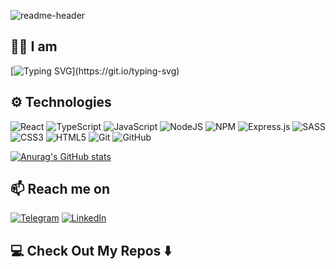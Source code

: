 ![readme-header](https://user-images.githubusercontent.com/47917765/226302719-51b05245-c365-4c25-b0b5-132f1363eae1.png)

## 👨‍💻 I am

[![Typing SVG](https://readme-typing-svg.demolab.com?font=Roboto&weight=500&size=24&duration=1500&color=488BE4&background=41314E00&vCenter=true&multiline=true&repeat=false&width=1200&height=130&lines=Front-end+developer+from+Ukraine;With+an+education+background+in+Computer+Science+and+one+year+of+practice;Addicted+to+creating+eye-catching+interfaces;Always+up+for+challenging+tasks!)](https://git.io/typing-svg)

## ⚙️ Technologies 

![React](https://img.shields.io/badge/react-%2320232a.svg?style=for-the-badge&logo=react&logoColor=%2361DAFB)
![TypeScript](https://img.shields.io/badge/typescript-%23007ACC.svg?style=for-the-badge&logo=typescript&logoColor=white)
![JavaScript](https://img.shields.io/badge/javascript-%23323330.svg?style=for-the-badge&logo=javascript&logoColor=%23F7DF1E)
![NodeJS](https://img.shields.io/badge/node.js-6DA55F?style=for-the-badge&logo=node.js&logoColor=white)
![NPM](https://img.shields.io/badge/NPM-%23CB3837.svg?style=for-the-badge&logo=npm&logoColor=white)
![Express.js](https://img.shields.io/badge/express.js-%23404d59.svg?style=for-the-badge&logo=express&logoColor=%2361DAFB)
![SASS](https://img.shields.io/badge/SASS-hotpink.svg?style=for-the-badge&logo=SASS&logoColor=white)
![CSS3](https://img.shields.io/badge/css3-%231572B6.svg?style=for-the-badge&logo=css3&logoColor=white)
![HTML5](https://img.shields.io/badge/html5-%23E34F26.svg?style=for-the-badge&logo=html5&logoColor=white)
![Git](https://img.shields.io/badge/git-%23F05033.svg?style=for-the-badge&logo=git&logoColor=white)
![GitHub](https://img.shields.io/badge/github-%23121011.svg?style=for-the-badge&logo=github&logoColor=white)

[![Anurag's GitHub stats](https://github-readme-stats.vercel.app/api?username=AlexTsimba)](https://github.com/anuraghazra/github-readme-stats) 



## 📫 Reach me on

[![Telegram](https://img.shields.io/badge/Telegram-2CA5E0?style=for-the-badge&logo=telegram&logoColor=white)](https://t.me/AlexTsimba) [![LinkedIn](https://img.shields.io/badge/linkedin-%230077B5.svg?style=for-the-badge&logo=linkedin&logoColor=white)](https://www.linkedin.com/in//alexander-tsimba/)

## 💻 Check Out My Repos ⬇️ 

